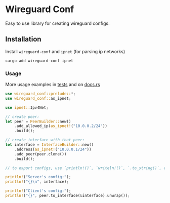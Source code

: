 # Wireguard Conf

Easy to use library for creating wireguard configs.

## Installation

Install `wireguard-conf` and `ipnet` (for parsing ip networks)

```shell
cargo add wireguard-conf ipnet
```

### Usage

More usage examples in [tests](tests/) and on [docs.rs](https://docs.rs/wireguard-conf)

```rust
use wireguard_conf::prelude::*;
use wireguard_conf::as_ipnet;

use ipnet::Ipv4Net;

// create peer:
let peer = PeerBuilder::new()
    .add_allowed_ip(as_ipnet!("10.0.0.2/24"))
    .build();

// create interface with that peer:
let interface = InterfaceBuilder::new()
    .address(as_ipnet!("10.0.0.1/24"))
    .add_peer(peer.clone())
    .build();

// to export configs, use `println!()`, `writeln!()`, `.to_string()`, etc.

println!("Server's config:");
println!("{}\n", interface);

println!("Client's config:");
println!("{}", peer.to_interface(&interface).unwrap());
```
